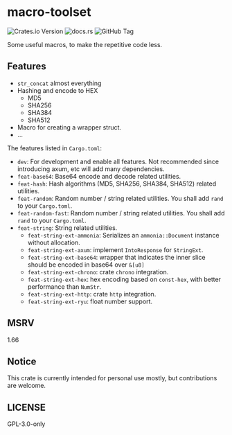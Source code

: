 # macro-toolset

![Crates.io Version](https://img.shields.io/crates/v/macro-toolset)
![docs.rs](https://img.shields.io/docsrs/macro-toolset)
![GitHub Tag](https://img.shields.io/github/v/tag/cxw620/macro-toolset)

Some useful macros, to make the repetitive code less.

## Features

- `str_concat` almost everything
- Hashing and encode to HEX
  - MD5
  - SHA256
  - SHA384
  - SHA512
- Macro for creating a wrapper struct.
- ...

The features listed in `Cargo.toml`:

- `dev`: For development and enable all features. Not recommended since introducing axum, etc will add many dependencies.
- `feat-base64`: Base64 encode and decode related utilities.
- `feat-hash`: Hash algorithms (MD5, SHA256, SHA384, SHA512) related utilities.
- `feat-random`: Random number / string related utilities. You shall add `rand` to your `Cargo.toml`.
- `feat-random-fast`: Random number / string related utilities. You shall add `rand` to your `Cargo.toml`.
- `feat-string`: String related utilities.
  - `feat-string-ext-ammonia`: Serializes an `ammonia::Document` instance without allocation.
  - `feat-string-ext-axum`: implement `IntoResponse` for `StringExt`.
  - `feat-string-ext-base64`: wrapper that indicates the inner slice should be encoded in base64 over `&[u8]`
  - `feat-string-ext-chrono`: crate `chrono` integration.
  - `feat-string-ext-hex`: hex encoding based on `const-hex`, with better performance than `NumStr`.
  - `feat-string-ext-http`: crate `http` integration.
  - `feat-string-ext-ryu`: float number support.

## MSRV

1.66

## Notice

This crate is currently intended for personal use mostly, but contributions are welcome.

## LICENSE

GPL-3.0-only
